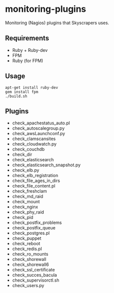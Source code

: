 monitoring-plugins
==================

Monitoring (Nagios) plugins that Skyscrapers uses.

## Requirements

- Ruby + Ruby-dev
- FPM
- Ruby (for FPM)

## Usage

```
apt-get install ruby-dev
gem install fpm
./build.sh
```

## Plugins

- check_apachestatus_auto.pl
- check_autoscalegroup.py
- check_awsLaunchconf.py
- check_clamscansites
- check_cloudwatch.py
- check_couchdb
- check_dir
- check_elasticsearch
- check_elasticsearch_snapshot.py
- check_elb.py
- check_elb_registration
- check_file_ages_in_dirs
- check_file_content.pl
- check_freshclam
- check_md_raid
- check_mount
- check_nginx
- check_phy_raid
- check_pid
- check_postfix_problems
- check_postfix_queue
- check_postgres.pl
- check_puppet
- check_reboot
- check_redis.pl
- check_ro_mounts
- check_shorewall
- check_shorewall6
- check_ssl_certificate
- check_succes_bacula
- check_supervisorctl.sh
- check_users.py
